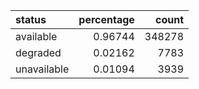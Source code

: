 | status      |   percentage |   count |
|:------------|-------------:|--------:|
| available   |      0.96744 |  348278 |
| degraded    |      0.02162 |    7783 |
| unavailable |      0.01094 |    3939 |